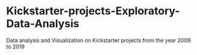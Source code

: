 # Kickstarter-projects-Exploratory-Data-Analysis
Data analysis and Visualization on Kickstarter projects from the year 2009 to 2019
